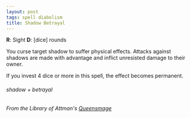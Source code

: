 ```yaml
---
layout: post
tags: spell diabolism
title: Shadow Betrayal
---
```

**R**: Sight  **D**: [dice] rounds

You curse target shadow to suffer physical effects. Attacks against shadows are made with advantage and inflict unresisted damage to their owner.

If you invest 4 dice or more in this spell, the effect becomes permanent.

###### shadow + betrayal
###### *From the Library of Attman's [Queensmage](https://attnam.blogspot.com/2018/07/class-queensman-wizard.html)*
